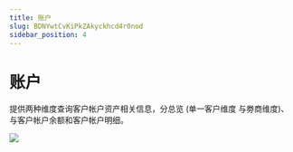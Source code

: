 ```yaml
---
title: 账户
slug: BDNYwtCvKiPkZAkyckhcd4r0nod
sidebar_position: 4
---
```



# 账户

提供两种维度查询客户帐户资产相关信息，分总览 (单一客户维度 与劵商维度)、与客户帐户余额和客户帐户明细。

<img src="/assets/CSgubSrTmoAMOvx0sQjcx7Mynmf.jpeg" src-width="1915" src-height="1134" align="center"/>


